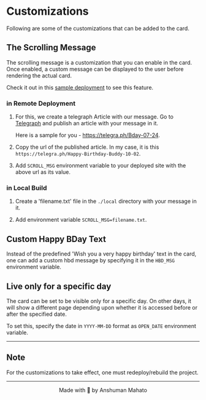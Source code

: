 # Customizations

Following are some of the customizations that can be added to the card.

## The Scrolling Message

The scrolling message is a customization that you can enable in the card. Once enabled, a custom message can be displayed to the user before rendering the actual card.

Check it out in this [sample deployment](https://hbd-card.netlify.app/) to see this feature.

### in Remote Deployment

1. For this, we create a telegraph Article with our message. Go to [Telegraph](https://telegra.ph) and publish an article with your message in it.

   Here is a sample for you - https://telegra.ph/Bday-07-24.

2. Copy the url of the published article. In my case, it is this `https://telegra.ph/Happy-Birthday-Buddy-10-02`.

3. Add `SCROLL_MSG` environment variable to your deployed site with the above url as its value.

### in Local Build

1. Create a 'filename.txt' file in the `./local` directory with your message in it.

2. Add environment variable `SCROLL_MSG=filename.txt`.

## Custom Happy BDay Text

Instead of the predefined 'Wish you a very happy birthday' text in the card, one can add a custom hbd message by specifying it in the `HBD_MSG` environment variable.

## Live only for a specific day

The card can be set to be visible only for a specific day. On other days, it will show a different page depending upon whether it is accessed before or after the specified date.

To set this, specify the date in `YYYY-MM-DD` format as `OPEN_DATE` environment variable.

---

## Note

For the customizations to take effect, one must redeploy/rebuild the project.

---

<div align="center">Made with 💖 by Anshuman Mahato</div>
